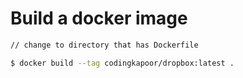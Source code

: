 # Build a docker image

```sh
// change to directory that has Dockerfile

$ docker build --tag codingkapoor/dropbox:latest .
```
